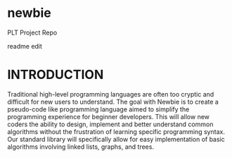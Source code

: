 # newbie
PLT Project Repo

readme edit

# INTRODUCTION
Traditional high-level programming languages are often too cryptic and difficult for new users to understand. The goal with Newbie is to create a pseudo-code like programming language aimed to simplify the programming experience for beginner developers. This will allow new coders the ability to design, implement  and better understand common algorithms without the frustration of learning specific programming syntax. Our standard library will specifically allow for easy implementation of basic algorithms involving linked lists, graphs, and trees.
